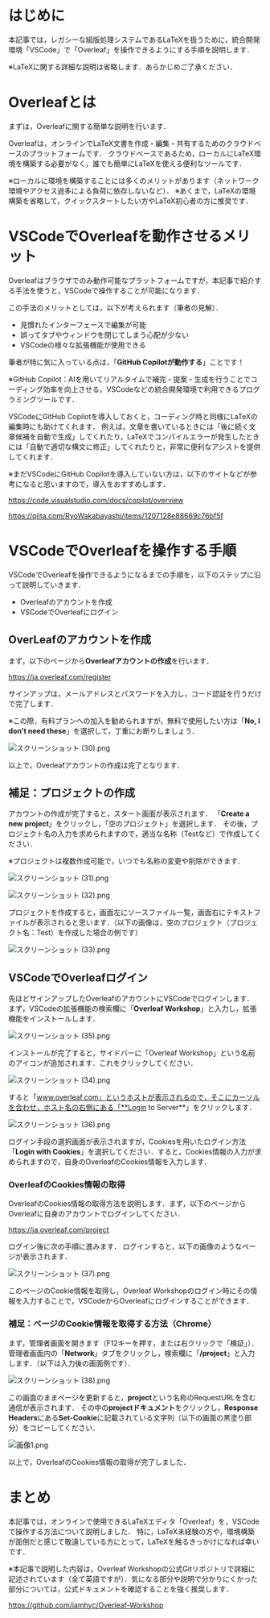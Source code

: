 # はじめに
本記事では，レガシーな組版処理システムであるLaTeXを扱うために，統合開発環境「VSCode」で「Overleaf」を操作できるようにする手順を説明します．

※LaTeXに関する詳細な説明は省略します．あらかじめご了承ください．

# Overleafとは
まずは，Overleafに関する簡単な説明を行います．

Overleafは，オンラインでLaTeX文書を作成・編集・共有するためのクラウドベースのプラットフォームです．
クラウドベースであるため，ローカルにLaTeX環境を構築する必要がなく，誰でも簡単にLaTeXを使える便利なツールです．

※ローカルに環境を構築することには多くのメリットがあります（ネットワーク環境やアクセス過多による負荷に依存しないなど）．
※あくまで，LaTeXの環境構築を省略して，クイックスタートしたい方やLaTeX初心者の方に推奨です．

# VSCodeでOverleafを動作させるメリット
Overleafはブラウザでのみ動作可能なプラットフォームですが，本記事で紹介する手法を使うと，VSCodeで操作することが可能になります．

この手法のメリットとしては，以下が考えられます（筆者の見解）．
- 見慣れたインターフェースで編集が可能
- 誤ってタブやウィンドウを閉じてしまう心配が少ない
- VSCodeの様々な拡張機能が使用できる

筆者が特に気に入っている点は，「**GitHub Copilotが動作する**」ことです！

※GitHub Copilot：AIを用いてリアルタイムで補完・提案・生成を行うことでコーディング効率を向上させる，VSCodeなどの統合開発環境で利用できるプログラミングツールです．

VSCodeにGitHub Copilotを導入しておくと，コーディング時と同様にLaTeXの編集時にも助けてくれます．
例えば，文章を書いているときには「後に続く文章候補を自動で生成」してくれたり，LaTeXでコンパイルエラーが発生したときには「自動で適切な構文に修正」してくれたりと，非常に便利なアシストを提供してくれます．

※まだVSCodeにGitHub Copilotを導入していない方は，以下のサイトなどが参考になると思いますので，導入をおすすめします．

https://code.visualstudio.com/docs/copilot/overview

https://qiita.com/RyoWakabayashi/items/1207128e88669c76bf5f

# VSCodeでOverleafを操作する手順
VSCodeでOverleafを操作できるようになるまでの手順を，以下のステップに沿って説明していきます．

- Overleafのアカウントを作成
- VSCodeでOverleafにログイン

## OverLeafのアカウントを作成
まず，以下のページから**Overleafアカウントの作成**を行います．
 
 https://ja.overleaf.com/register
 
サインアップは，メールアドレスとパスワードを入力し，コード認証を行うだけで完了します．

※この際，有料プランへの加入を勧められますが，無料で使用したい方は「**No, I don't need these**」を選択して，丁重にお断りしましょう．
 
 ![スクリーンショット (30).png](https://qiita-image-store.s3.ap-northeast-1.amazonaws.com/0/3477007/1277d8a9-c094-c41b-9d6c-2639372b80ac.png)

以上で，Overleafアカウントの作成は完了となります．

## 補足：プロジェクトの作成
アカウントの作成が完了すると，スタート画面が表示されます．
「**Create a new project**」をクリックし，「空のプロジェクト」を選択します．
その後，プロジェクト名の入力を求められますので，適当な名称（Testなど）で作成してください．

※プロジェクトは複数作成可能で，いつでも名称の変更や削除ができます．

 ![スクリーンショット (31).png](https://qiita-image-store.s3.ap-northeast-1.amazonaws.com/0/3477007/e8ace673-dc49-82da-4c28-eeff037c6762.png)

![スクリーンショット (32).png](https://qiita-image-store.s3.ap-northeast-1.amazonaws.com/0/3477007/e82205a8-2022-aee3-854c-1aa38e6e3f67.png)

プロジェクトを作成すると，画面左にソースファイル一覧，画面右にテキストファイルが表示されると思います．（以下の画像は，空のプロジェクト（プロジェクト名：Test）を作成した場合の例です）

![スクリーンショット (33).png](https://qiita-image-store.s3.ap-northeast-1.amazonaws.com/0/3477007/a0b4e534-ed4d-5158-b04a-5090164a3086.png)

## VSCodeでOverleafログイン
先ほどサインアップしたOverleafのアカウントにVSCodeでログインします．
まず，VSCodeの拡張機能の検索欄に「**Overleaf Workshop**」と入力し，拡張機能をインストールします．

![スクリーンショット (35).png](https://qiita-image-store.s3.ap-northeast-1.amazonaws.com/0/3477007/7148179c-9c20-ab98-0e50-b0f05c960e7c.png)

インストールが完了すると，サイドバーに「Overleaf Workshop」という名前のアイコンが追加されます．これをクリックしてください．

![スクリーンショット (34).png](https://qiita-image-store.s3.ap-northeast-1.amazonaws.com/0/3477007/44235bae-5342-c883-c7c8-dc5cce411cfa.png)

すると「www.overleaf.com」というホストが表示されるので，そこにカーソルを合わせ，ホスト名の右側にある「**Login to Server**」をクリックします．

![スクリーンショット (36).png](https://qiita-image-store.s3.ap-northeast-1.amazonaws.com/0/3477007/53ffb228-1057-7e36-591b-1acaac3672b3.png)

ログイン手段の選択画面が表示されますが，Cookiesを用いたログイン方法「**Login with Cookies**」を選択してください．すると，Cookies情報の入力が求められますので，自身のOverleafのCookies情報を入力します．

### **OverleafのCookies情報の取得**
OverleafのCookies情報の取得方法を説明します．まず，以下のページからOverleafに自身のアカウントでログインしてください．

https://ja.overleaf.com/project

ログイン後に次の手順に進みます．
ログインすると，以下の画像のようなページが表示されます．

![スクリーンショット (37).png](https://qiita-image-store.s3.ap-northeast-1.amazonaws.com/0/3477007/d9b03bfb-6881-a3eb-dc96-f46183e507f6.png)

このページのCookie情報を取得し，Overleaf Workshopのログイン時にその情報を入力することで，VSCodeからOverleafにログインすることができます．

### 補足：ページのCookie情報を取得する方法（Chrome）
まず，管理者画面を開きます（F12キーを押す，または右クリックで「検証」）．
管理者画面内の「**Network**」タブをクリックし，検索欄に「**/project**」と入力します．（以下は入力後の画面例です）．

![スクリーンショット (38).png](https://qiita-image-store.s3.ap-northeast-1.amazonaws.com/0/3477007/036a1548-d2de-5c0c-15d2-c939e8dcabc2.png)

この画面のままページを更新すると，**project**という名称のRequestURLを含む通信が表示されます．
その中の**projectドキュメント**をクリックし，**Response Headers**にある**Set-Cookie**に記載されている文字列（以下の画面の黒塗り部分）をコピーしてください．

![画像1.png](https://qiita-image-store.s3.ap-northeast-1.amazonaws.com/0/3477007/6f5a16b5-1dbf-0c14-77ea-cc1103c34b28.png)

以上で，OverleafのCookies情報の取得が完了しました．

# まとめ
本記事では，オンラインで使用できるLaTeXエディタ「Overleaf」を，VSCodeで操作する方法について説明しました．
特に，LaTeX未経験の方や，環境構築が面倒だと感じて敬遠している方にとって，LaTeXを触るきっかけになれば幸いです．

※本記事で説明した内容は，Overleaf Workshopの公式Gitリポジトリで詳細に記述されています（全て英語ですが）．気になる部分や説明で分かりにくかった部分については，公式ドキュメントを確認することを強く推奨します．

https://github.com/iamhyc/Overleaf-Workshop
